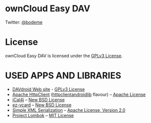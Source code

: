 
ownCloud Easy DAV
=================

Twitter: [@bodeme](https://twitter.com/bodeme)


License
=======
ownCloud Easy DAV is licensed under the [GPLv3 License](COPYING).


USED APPS AND LIBRARIES
=======================
* [DAVdroid Web site](http://davdroid.bitfire.at) - [GPLv3 License](COPYING)
* [Apache HttpClient](http://hc.apache.org) ([httpclientandroidlib](https://code.google.com/p/httpclientandroidlib/) flavour) – [Apache License](http://www.apache.org/licenses/)
* [iCal4j](http://ical4j.sourceforge.net/) – [New BSD License](http://sourceforge.net/p/ical4j/ical4j/ci/default/tree/LICENSE)
* [ez-vcard](https://code.google.com/p/ez-vcard/) – [New BSD License](http://opensource.org/licenses/BSD-3-Clause)
* [Simple XML Serialization](http://simple.sourceforge.net/) – [Apache License, Version 2.0](http://www.apache.org/licenses/LICENSE-2.0)
* [Project Lombok](http://projectlombok.org/) – [MIT License](http://opensource.org/licenses/mit-license.php)

